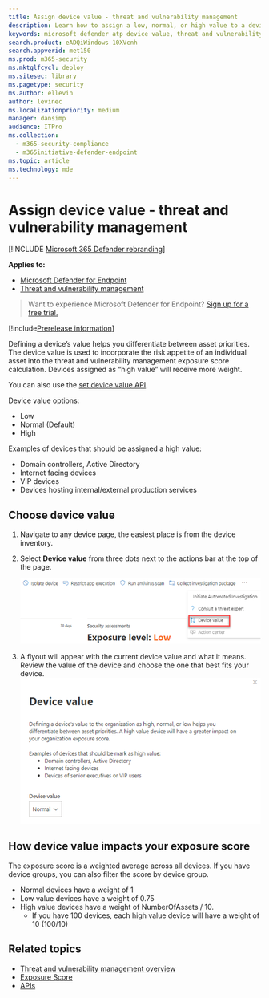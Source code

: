 ```yaml
---
title: Assign device value - threat and vulnerability management
description: Learn how to assign a low, normal, or high value to a device to help you differentiate between asset priorities.
keywords: microsoft defender atp device value, threat and vulnerability management device value, high value devices, device value exposure score
search.product: eADQiWindows 10XVcnh
search.appverid: met150
ms.prod: m365-security
ms.mktglfcycl: deploy
ms.sitesec: library
ms.pagetype: security
ms.author: ellevin
author: levinec
ms.localizationpriority: medium
manager: dansimp
audience: ITPro
ms.collection: 
  - m365-security-compliance
  - m365initiative-defender-endpoint
ms.topic: article
ms.technology: mde
---
```


# Assign device value - threat and vulnerability management

[!INCLUDE [Microsoft 365 Defender rebranding](../../includes/microsoft-defender.md)]

**Applies to:**

- [Microsoft Defender for Endpoint](https://go.microsoft.com/fwlink/p/?linkid=2146631)
- [Threat and vulnerability management](next-gen-threat-and-vuln-mgt.md)

>Want to experience Microsoft Defender for Endpoint? [Sign up for a free trial.](https://www.microsoft.com/microsoft-365/windows/microsoft-defender-atp?ocid=docs-wdatp-portaloverview-abovefoldlink)

[!include[Prerelease information](../../includes/prerelease.md)]

Defining a device’s value helps you differentiate between asset priorities. The device value is used to incorporate the risk appetite of an individual asset into the threat and vulnerability management exposure score calculation. Devices assigned as “high value” will receive more weight.

You can also use the [set device value API](set-device-value.md).

Device value options:

- Low
- Normal (Default)
- High

Examples of devices that should be assigned a high value:

- Domain controllers, Active Directory
- Internet facing devices
- VIP devices
- Devices hosting internal/external production services

## Choose device value

1. Navigate to any device page, the easiest place is from the device inventory.

2. Select **Device value** from three dots next to the actions bar at the top of the page.

    ![Example of the device value dropdown.](images/tvm-device-value-dropdown.png)

3. A flyout will appear with the current device value and what it means. Review the value of the device and choose the one that best fits your device.
![Example of the device value flyout.](images/tvm-device-value-flyout.png)

## How device value impacts your exposure score

The exposure score is a weighted average across all devices. If you have device groups, you can also filter the score by device group.

- Normal devices have a weight of 1
- Low value devices have a weight of 0.75
- High value devices have a weight of NumberOfAssets / 10.
    - If you have 100 devices, each high value device will have a weight of 10 (100/10)

## Related topics

- [Threat and vulnerability management overview](next-gen-threat-and-vuln-mgt.md)
- [Exposure Score](tvm-exposure-score.md)
- [APIs](next-gen-threat-and-vuln-mgt.md#apis)